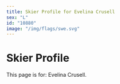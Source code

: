 ```yaml
---
title: Skier Profile for Evelina Crusell
sex: "L"
id: "10880"
image: "/img/flags/swe.svg" 
---
```


# Skier Profile

This page is for: Evelina Crusell.
    
